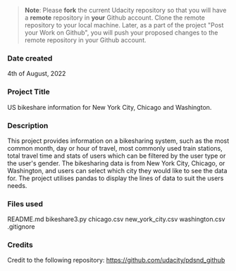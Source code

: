>**Note**: Please **fork** the current Udacity repository so that you will have a **remote** repository in **your** Github account. Clone the remote repository to your local machine. Later, as a part of the project "Post your Work on Github", you will push your proposed changes to the remote repository in your Github account.

### Date created
4th of August, 2022

### Project Title
US bikeshare information for New York City, Chicago and Washington.

### Description
This project provides information on a bikesharing system, such as the most common month, day or hour of travel, most commonly used train stations, total travel time and stats of users which can be filtered by the user type or the user's gender. The bikesharing data is from New York City, Chicago, or Washington, and users can select which city they would like to see the data for. The project utilises pandas to display the lines of data to suit the users needs.

### Files used
README.md
bikeshare3.py
chicago.csv
new_york_city.csv
washington.csv
.gitignore

### Credits
Credit to the following repository: https://github.com/udacity/pdsnd_github
